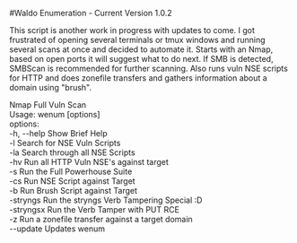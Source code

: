 #Waldo Enumeration - Current Version 1.0.2

This script is another work in progress with updates to come.  I got frustrated of opening several terminals or tmux windows and running several scans at once and decided to automate it.  Starts with an Nmap, based on open ports it will suggest what to do next.  If SMB is detected, SMBScan is recommended for further scanning.  Also runs vuln NSE scripts for HTTP and does zonefile transfers and gathers information about a domain using "brush".

Nmap Full Vuln Scan
<br />
Usage: wenum <target> [options]
<br />
options:
<br />
-h, --help                    Show Brief Help
<br />
-l                            Search for NSE Vuln Scripts
<br />
-la                           Search through all NSE Scripts
<br />
-hv                           Run all HTTP Vuln NSE's against target
<br />
-s                            Run the Full Powerhouse Suite
<br />
-cs                           Run NSE Script against Target
<br />
-b                            Run Brush Script against Target
<br />
-stryngs                      Run the stryngs Verb Tampering Special :D
<br />
-stryngsx                     Run the Verb Tamper with PUT RCE <TARGET>
<br />
-z                            Run a zonefile transfer against a target domain
<br />
--update                      Updates wenum
